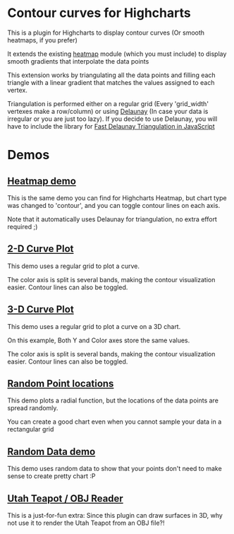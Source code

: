 Contour curves for Highcharts
=============================

This is a plugin for Highcharts to display contour curves (Or smooth heatmaps, if you prefer)

It extends the existing [heatmap](http://www.highcharts.com/maps/demo/heatmap) module (which you must include) to display smooth gradients that interpolate the data points

This extension works by triangulating all the data points and filling each triangle with a linear gradient that matches the values assigned to each vertex.

Triangulation is performed either on a regular grid (Every 'grid_width' vertexes make a row/column) or using [Delaunay](http://en.wikipedia.org/wiki/Delaunay_triangulation) (In case your data is irregular or you are just too lazy). If you decide to use Delaunay, you will have to include the library for [Fast Delaunay Triangulation in JavaScript](https://github.com/ironwallaby/delaunay)


Demos
=====

[Heatmap demo](https://jsfiddle.net/8kk6ggtq/)
--------------------

This is the same demo you can find for Highcharts Heatmap, but chart type was changed to 'contour', and you can toggle contour lines on each axis.

Note that it automatically uses Delaunay for triangulation, no extra effort required ;)


[2-D Curve Plot](https://jsfiddle.net/gfo1kps9/)
------------------------
This demo uses a regular grid to plot a curve.

The color axis is split is several bands, making the contour visualization easier. Contour lines can also be toggled.


[3-D Curve Plot](https://jsfiddle.net/f21y4L4x/)
--------------------
This demo uses a regular grid to plot a curve on a 3D chart.

On this example, Both Y and Color axes store the same values.

The color axis is split is several bands, making the contour visualization easier. Contour lines can also be toggled.


[Random Point locations](https://jsfiddle.net/nd49scnx/)
------------------------
This demo plots a radial function, but the locations of the data points are spread randomly.

You can create a good chart even when you cannot sample your data in a rectangular grid


[Random Data demo](https://jsfiddle.net/naq8uwLL/)
--------------------
This demo uses random data to show that your points don't need to make sense to create pretty chart :P


[Utah Teapot / OBJ Reader](https://jsfiddle.net/9kkx26ev/)
--------------------
This is a just-for-fun extra: Since this plugin can draw surfaces in 3D, why not use it to render the Utah Teapot from an OBJ file?!
